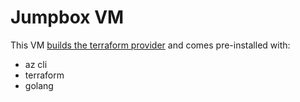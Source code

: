 # Jumpbox VM

This VM [builds the terraform provider](../../providers/terraform-provider-avere#build-the-terraform-provider-binary) and comes pre-installed with:
* az cli
* terraform
* golang